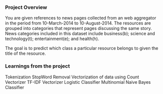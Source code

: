 ### Project Overview

 You are given references to news pages collected from an web aggregator in the period from 10-March-2014 to 10-August-2014. The resources are grouped into categories that represent pages discussing the same story. News categories included in this dataset include business(b); science and technology(t); entertainment(e); and health(h).

The goal is to predict which class a particular resource belongs to given the title of the resource.


### Learnings from the project

 Tokenization
StopWord Removal
Vectorization of data using Count Vectorizer
TF-IDF Vectorizer
Logistic Classifier
Multinomial Naive Bayes Classifier


